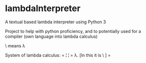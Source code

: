 # lambdaInterpreter

A textual based lambda interpreter using Python 3

Project to help with python proficiency, and to potentially used for a compiler (own language into lambda calculus)

\ means λ


System of lambda calculus:
<expression> = <lambda> ¦ <application> ¦ <name>
<lambda> = λ<name>.<expression> [In this it is \ ]
<application> = <expression> <expression>
  
